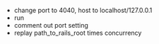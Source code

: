 - change port to 4040, host to localhost/127.0.0.1
 - run
 - comment out port setting
 - replay path_to_rails_root times concurrency

